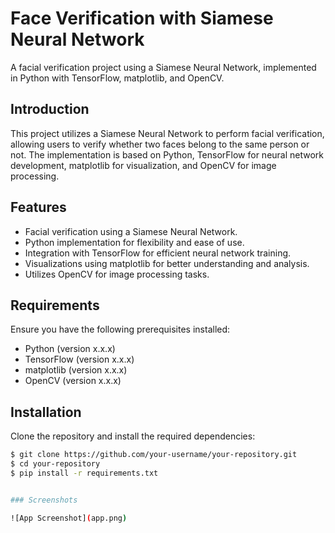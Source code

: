 # Face Verification with Siamese Neural Network

A facial verification project using a Siamese Neural Network, implemented in Python with TensorFlow, matplotlib, and OpenCV.


## Introduction

This project utilizes a Siamese Neural Network to perform facial verification, allowing users to verify whether two faces belong to the same person or not. The implementation is based on Python, TensorFlow for neural network development, matplotlib for visualization, and OpenCV for image processing.

## Features

- Facial verification using a Siamese Neural Network.
- Python implementation for flexibility and ease of use.
- Integration with TensorFlow for efficient neural network training.
- Visualizations using matplotlib for better understanding and analysis.
- Utilizes OpenCV for image processing tasks.

## Requirements

Ensure you have the following prerequisites installed:

- Python (version x.x.x)
- TensorFlow (version x.x.x)
- matplotlib (version x.x.x)
- OpenCV (version x.x.x)

## Installation

Clone the repository and install the required dependencies:

```bash
$ git clone https://github.com/your-username/your-repository.git
$ cd your-repository
$ pip install -r requirements.txt


### Screenshots

![App Screenshot](app.png)
